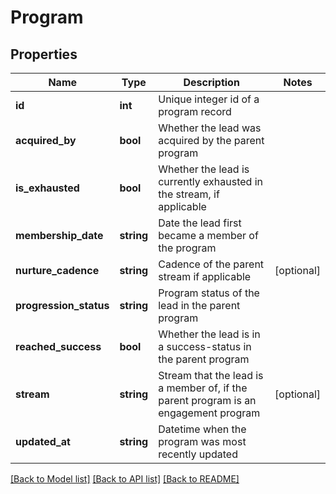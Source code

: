 # Program

## Properties

Name | Type | Description | Notes
------------ | ------------- | ------------- | -------------
**id** | **int** | Unique integer id of a program record | 
**acquired_by** | **bool** | Whether the lead was acquired by the parent program | 
**is_exhausted** | **bool** | Whether the lead is currently exhausted in the stream, if applicable | 
**membership_date** | **string** | Date the lead first became a member of the program | 
**nurture_cadence** | **string** | Cadence of the parent stream if applicable | [optional] 
**progression_status** | **string** | Program status of the lead in the parent program | 
**reached_success** | **bool** | Whether the lead is in a success-status in the parent program | 
**stream** | **string** | Stream that the lead is a member of, if the parent program is an engagement program | [optional] 
**updated_at** | **string** | Datetime when the program was most recently updated | 

[[Back to Model list]](../README.md#documentation-for-models) [[Back to API list]](../README.md#documentation-for-api-endpoints) [[Back to README]](../README.md)
